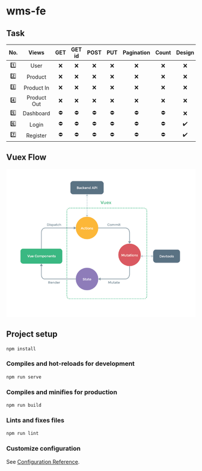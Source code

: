 # wms-fe

## Task
| No.     | Views       | GET        | GET id     | POST       | PUT        | Pagination | Count      | Design |
| :-----: | :---------: | :--------: | :--------: | :--------: | :--------: | :--------: | :--------: | :----: |
| :one:   | User        | :x: | :x: | :x: | :x: | :x: | :x: | :x: |
| :two:   | Product     | :x: | :x: | :x: | :x: | :x: | :x: | :x: |
| :three: | Product In  | :x: | :x: | :x: | :x: | :x: | :x: | :x: |
| :four:  | Product Out | :x: | :x: | :x: | :x: | :x: | :x: | :x: |
| :five:  | Dashboard   | :no_entry: | :no_entry: | :no_entry: | :no_entry: | :no_entry: | :no_entry: | :x: |
| :six:   | Login       | :no_entry: | :no_entry: | :no_entry: | :no_entry: | :no_entry: | :no_entry: | :heavy_check_mark: |
| :seven: | Register    | :no_entry: | :no_entry: | :no_entry: | :no_entry: | :no_entry: | :no_entry: | :heavy_check_mark: |

## Vuex Flow

![Flow](./vuex.png)

## Project setup
```
npm install
```

### Compiles and hot-reloads for development
```
npm run serve
```

### Compiles and minifies for production
```
npm run build
```

### Lints and fixes files
```
npm run lint
```

### Customize configuration
See [Configuration Reference](https://cli.vuejs.org/config/).
